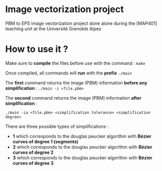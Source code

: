# Image vectorization project
PBM to EPS image vectorization project done alone during the [MAP401] teaching unit at the Université Grenoble Alpes
 
# How to use it ?
Make sure to **compile** the files before use with the command  : ```make```

Once compiled, all commands will **run** with the **prefix** ```./main```

The **first** command returns the image (PBM) information **before any simplification** :
```./main -i <file.pbm>```

The **second** command returns the image (PBM) information **after simplification** :

```./main -ia <file.pbm> <simplification tolerance> <simplification degree>```

There are three possible types of simplifications :
 - **1** which corresponds to the douglas peucker algorithm with **Bézier curves of degree 1 (segments)**
 - **2** which corresponds to the douglas peucker algorithm with **Bézier curves of degree 2**
 - **3** which corresponds to the douglas peucker algorithm with **Bézier curves of degree 3**


